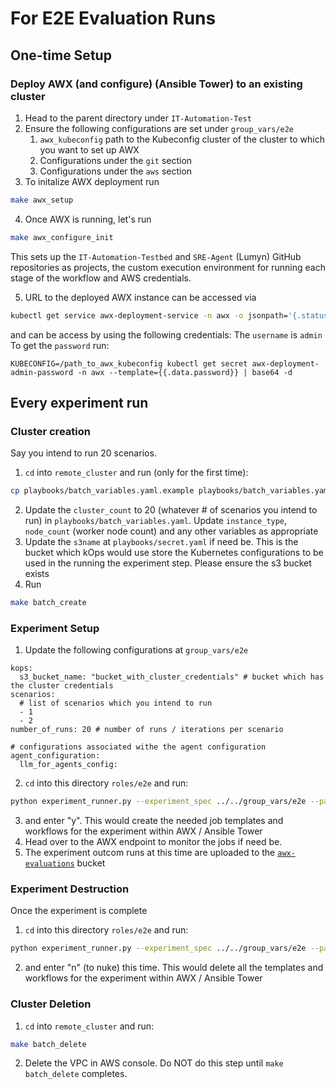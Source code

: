 # For E2E Evaluation Runs

## One-time Setup
### Deploy AWX (and configure) (Ansible Tower)  to an existing cluster
1. Head to the parent directory under `IT-Automation-Test`
2. Ensure the following configurations are set under `group_vars/e2e`
    1. `awx_kubeconfig` path to the Kubeconfig cluster of the cluster to which you want to set up AWX
    2. Configurations under the `git` section
    3. Configurations under the `aws` section
3. To initalize AWX deployment run
```bash
make awx_setup
```
4. Once AWX is running,  let's run
```bash
make awx_configure_init
```
This sets up the `IT-Automation-Testbed` and `SRE-Agent` (Lumyn) GitHub repositories as projects, the custom execution environment for running each stage of the workflow and AWS credentials. 

5. URL to the deployed AWX instance can be accessed via
```bash
kubectl get service awx-deployment-service -n awx -o jsonpath='{.status.loadBalancer.ingress[0].hostname}'
```
and can be access by using the following credentials:
The `username` is `admin`
To get the `password` run:
```
KUBECONFIG=/path_to_awx_kubeconfig kubectl get secret awx-deployment-admin-password -n awx --template={{.data.password}} | base64 -d
```

## Every experiment run
### Cluster creation
Say you intend to run 20 scenarios. 
1. `cd` into `remote_cluster` and run (only for the first time):
```bash
cp playbooks/batch_variables.yaml.example playbooks/batch_variables.yaml
```
2. Update the `cluster_count` to 20 (whatever # of scenarios you intend to run) in `playbooks/batch_variables.yaml`. Update `instance_type`, `node_count` (worker node count) and any other variables as appropriate
3. Update the `s3name` at `playbooks/secret.yaml` if need be. This is the bucket which kOps would use store the Kubernetes configurations to be used in the running the experiment step. Please ensure the s3 bucket exists
4. Run
```bash
make batch_create
```

### Experiment Setup
1. Update the following configurations at `group_vars/e2e`
```
kops:
  s3_bucket_name: "bucket_with_cluster_credentials" # bucket which has the cluster credentials
scenarios:
  # list of scenarios which you intend to run
  - 1
  - 2
number_of_runs: 20 # number of runs / iterations per scenario

# configurations associated withe the agent configuration
agent_configuration:
  llm_for_agents_config:
```
2. `cd` into this directory `roles/e2e` and run:
```bash
python experiment_runner.py --experiment_spec ../../group_vars/e2e --path ../../
```
3. and enter "y". This would create the needed job templates and workflows for the experiment within AWX / Ansible Tower
4. Head over to the AWX endpoint to monitor the jobs if need be.
5. The experiment outcom runs at this time are uploaded to the [`awx-evaluations`](https://us-east-2.console.aws.amazon.com/s3/buckets/awx-evaluations?region=us-east-2&bucketType=general&tab=objects) bucket 

### Experiment Destruction
Once the experiment is complete
1. `cd` into this directory `roles/e2e` and run:
```bash
python experiment_runner.py --experiment_spec ../../group_vars/e2e --path ../../
```
2. and enter "n" (to nuke) this time. This would delete all the templates and workflows for the experiment within AWX / Ansible Tower

### Cluster Deletion
1. `cd` into `remote_cluster` and run:
```bash
make batch_delete
```
2. Delete the VPC in AWS console. Do NOT do this step until `make batch_delete` completes.
